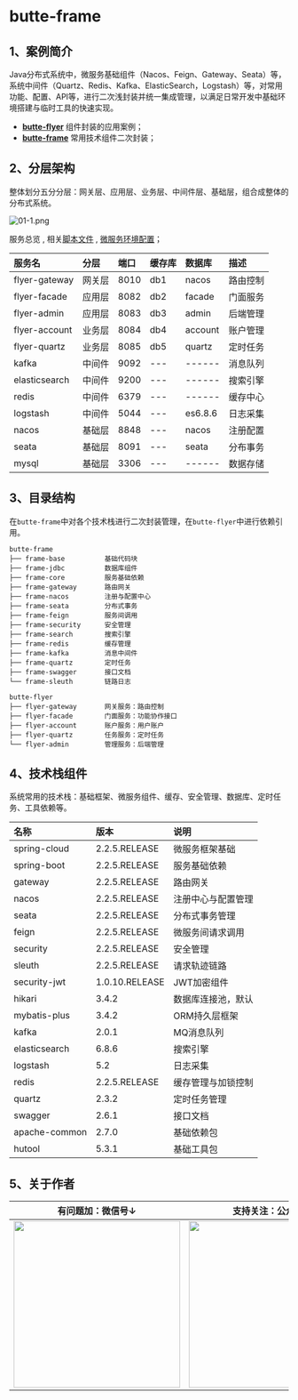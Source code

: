 # butte-frame

## 1、案例简介

Java分布式系统中，微服务基础组件（Nacos、Feign、Gateway、Seata）等，系统中间件（Quartz、Redis、Kafka、ElasticSearch，Logstash）等，对常用功能、配置、API等，进行二次浅封装并统一集成管理，以满足日常开发中基础环境搭建与临时工具的快速实现。

- **[butte-flyer](https://gitee.com/cicadasmile/butte-flyer-parent)** 组件封装的应用案例；
- **[butte-frame](https://gitee.com/cicadasmile/butte-frame-parent)** 常用技术组件二次封装；

## 2、分层架构

整体划分五分分层：网关层、应用层、业务层、中间件层、基础层，组合成整体的分布式系统。

![](https://images.gitee.com/uploads/images/2021/1114/231023_53b4ecc2_5064118.png "01-1.png")

服务总览 , 相关[脚本文件](https://gitee.com/cicadasmile/butte-java-note/tree/master/浅封装模块/sql-script) , [微服务环境配置](https://gitee.com/cicadasmile/butte-frame-parent/wikis/微服务环境)；

| 服务名 | 分层 | 端口 | 缓存库 | 数据库 | 描述 |
|:---|:---|:---|:---|:---|:---|
| flyer-gateway | 网关层 | 8010 | db1 | nacos   | 路由控制 |
| flyer-facade  | 应用层 | 8082 | db2 | facade  | 门面服务 |
| flyer-admin   | 应用层 | 8083 | db3 | admin   | 后端管理 |
| flyer-account | 业务层 | 8084 | db4 | account | 账户管理 |
| flyer-quartz  | 业务层 | 8085 | db5 | quartz  | 定时任务 |
| kafka         | 中间件 | 9092 | --- | ------  | 消息队列 |
| elasticsearch | 中间件 | 9200 | --- | ------  | 搜索引擎 |
| redis         | 中间件 | 6379 | --- | ------  | 缓存中心 |
| logstash      | 中间件 | 5044 | --- | es6.8.6 | 日志采集 |
| nacos         | 基础层 | 8848 | --- | nacos   | 注册配置 |
| seata         | 基础层 | 8091 | --- | seata   | 分布事务 |
| mysql         | 基础层 | 3306 | --- | ------  | 数据存储 |

## 3、目录结构

在`butte-frame`中对各个技术栈进行二次封装管理，在`butte-flyer`中进行依赖引用。

``` but
butte-frame
├── frame-base          基础代码块
├── frame-jdbc          数据库组件
├── frame-core          服务基础依赖
├── frame-gateway       路由网关
├── frame-nacos         注册与配置中心
├── frame-seata         分布式事务
├── frame-feign         服务间调用
├── frame-security      安全管理
├── frame-search        搜索引擎
├── frame-redis         缓存管理
├── frame-kafka         消息中间件
├── frame-quartz        定时任务
├── frame-swagger       接口文档
└── frame-sleuth        链路日志

butte-flyer
├── flyer-gateway       网关服务：路由控制
├── flyer-facade        门面服务：功能协作接口
├── flyer-account       账户服务：用户账户
├── flyer-quartz        任务服务：定时任务
└── flyer-admin         管理服务：后端管理
```

## 4、技术栈组件

系统常用的技术栈：基础框架、微服务组件、缓存、安全管理、数据库、定时任务、工具依赖等。

|名称| 版本|说明|
|:---|:---|:---|
| spring-cloud     | 2.2.5.RELEASE   |  微服务框架基础          |
| spring-boot      | 2.2.5.RELEASE   |  服务基础依赖            |
| gateway          | 2.2.5.RELEASE   |  路由网关               |
| nacos            | 2.2.5.RELEASE   |  注册中心与配置管理       |
| seata            | 2.2.5.RELEASE   |  分布式事务管理          |
| feign            | 2.2.5.RELEASE   |  微服务间请求调用        |
| security         | 2.2.5.RELEASE   |  安全管理               |
| sleuth           | 2.2.5.RELEASE   |  请求轨迹链路            |
| security-jwt     | 1.0.10.RELEASE  |  JWT加密组件            |
| hikari           | 3.4.2           |  数据库连接池，默认       |
| mybatis-plus     | 3.4.2           |  ORM持久层框架          |
| kafka            | 2.0.1           |  MQ消息队列             |
| elasticsearch    | 6.8.6           |  搜索引擎               |
| logstash         | 5.2             |  日志采集               |
| redis            | 2.2.5.RELEASE   |  缓存管理与加锁控制      |
| quartz           | 2.3.2           |  定时任务管理           |
| swagger          | 2.6.1           |  接口文档               |
| apache-common    | 2.7.0           |  基础依赖包             |
| hutool           | 5.3.1           |  基础工具包             |

## 5、关于作者

| 有问题加：微信号↓ | 支持关注：公众号↓ |
|----|-----|
| <img width="300px" height="300px" src="https://images.gitee.com/uploads/images/2021/0828/182311_7c8ff7e3_5064118.jpeg"/>   |   <img width="300px" height="300px" src="https://images.gitee.com/uploads/images/2021/0828/182332_f1b13009_5064118.jpeg"/>  |